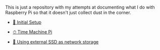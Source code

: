 This is just a repository with my attempts at documenting what I do with Raspberry Pi so that it doesn't just collect dust in the corner.

- [🦾 Initial Setup](https://github.com/danielbilyk/pi/blob/main/Setup.md)

- [⏱ Time Machine Pi](https://github.com/danielbilyk/pi/blob/main/Time%20Machine.md)

- [💾 Using external SSD as network storage](https://github.com/danielbilyk/pi/blob/main/Network%20Storage%20Setup.md)
